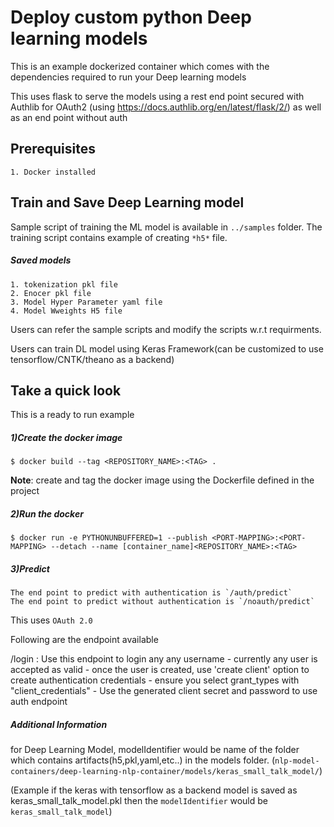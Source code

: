 # Deploy custom python Deep learning models

This is an example dockerized container which comes with the dependencies required to run your Deep learning models

This uses flask to serve the models using a rest end point secured with Authlib for OAuth2 (using https://docs.authlib.org/en/latest/flask/2/) as well as an end point without auth

## Prerequisites
    1. Docker installed

## Train and Save Deep Learning model

Sample script of training the ML model is available in `../samples` folder. The training script contains example of creating `*h5*` file.
##### Saved models
    1. tokenization pkl file
    2. Enocer pkl file
    3. Model Hyper Parameter yaml file
    4. Model Wweights H5 file

Users can refer the sample scripts and modify the scripts w.r.t requirments.

Users can train DL model using Keras Framework(can be customized to use tensorflow/CNTK/theano as a backend)

## Take a quick look
This is a ready to run example 

##### 1)Create the docker image
    $ docker build --tag <REPOSITORY_NAME>:<TAG> .
<b>Note</b>: create and tag the docker image using the Dockerfile defined in the project

##### 2)Run the docker
    $ docker run -e PYTHONUNBUFFERED=1 --publish <PORT-MAPPING>:<PORT-MAPPING> --detach --name [container_name]<REPOSITORY_NAME>:<TAG>
   
##### 3)Predict
    The end point to predict with authentication is `/auth/predict`
    The end point to predict without authentication is `/noauth/predict`
    
This uses `OAuth 2.0 `

Following are the endpoint available

/login : Use this endpoint to login any any username - currently any user is accepted as valid - once the user is created, use 'create client' option to create authentication credentials - ensure you select grant_types with "client_credentials" - Use the generated client secret and password to use auth endpoint


##### Additional Information
for Deep Learning Model, modelIdentifier would be name of the folder which contains artifacts(h5,pkl,yaml,etc..) in the models folder.
(`nlp-model-containers/deep-learning-nlp-container/models/keras_small_talk_model/`)

(Example if the keras with tensorflow as a backend model is saved as keras_small_talk_model.pkl  then the `modelIdentifier` would be `keras_small_talk_model`)
